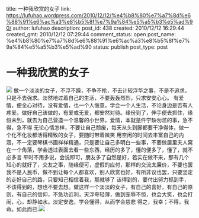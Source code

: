 title: 一种我欣赏的女子
link: https://lufuhao.wordpress.com/2010/12/12/%e4%b8%80%e7%a7%8d%e6%88%91%e6%ac%a3%e8%b5%8f%e7%9a%84%e5%a5%b3%e5%ad%90/
author: lufuhao
description: 
post_id: 438
created: 2010/12/12 16:29:44
created_gmt: 2010/12/12 07:29:44
comment_status: open
post_name: %e4%b8%80%e7%a7%8d%e6%88%91%e6%ac%a3%e8%b5%8f%e7%9a%84%e5%a5%b3%e5%ad%90
status: publish
post_type: post

# 一种我欣赏的女子

![](http://lufuhao.files.wordpress.com/2010/12/147453735731.jpg?w=300) 做一个淡淡的女子，不浮不躁，不争不抢，不去计较浮华之事，不是不追求，只是不去强求。淡然地过着自己的生活，不要轰轰烈烈，只求安安心心。 有爱情，便全心对待，没有爱情，也一个人惬意。学会一个人生活，不论身边是否有人疼爱。做好自己该做的，有爱或无爱，都安然对待。缘份到了，伸手便去抓住，缘份未到，就去为自己营造一个温馨的小世界。爱情，本就是件宁缺勿滥的事，急不得，急不得 无论心情怎样，不要让自己颓废，每天从头到脚都要干净得体，做一个化不化妆都活得精致的女子，要随时带着微笑 用空闲的时间去丰富自己的内涵，不一定要琴棋书画样样精通，只是要让自己多明白一些事，不要做居里夫人窝在一个角落，学会透过表面去看一些东西，经历的多了，懂的便多了，懂了，就不必多言 平时不用多说，会说即可，朋友多了自然是好，若实在做不来，那有几个知心的就好了，交友之事，随缘便可，虚假的应付，那样的交流太廉价，不要也罢 我不是人民币，做不到让每个人都喜欢，别人欣赏也好，有所非议也罢，只要坚定的走好自己的路，只要知己相信着我，那就够了 该得到的，要付出努力抓到手，不该得到的，想也不要去想。做这样一个淡淡的女子，有自己的喜好，有自己的原则，有自己的信仰，不急功近利，天浮夸轻薄，做到宠辱不惊，也会大笑，也会打闹，心，却静如水。淡定安逸，学会懂得，从而学会慈悲 得之，我幸；不得，我命。如此而已.![](http://lufuhao.files.wordpress.com/2010/12/13.jpg?w=197)